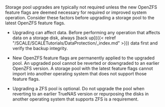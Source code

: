 &NewLine;

Storage pool upgrades are typically not required unless the new OpenZFS feature flags are deemed necessary for required or improved system operation.
Consider these factors before upgrading a storage pool to the latest OpenZFS feature flags.

* Upgrading can affect data.
  Before performing any operation that affects data on a storage disk, always [back up]({{< relref "/SCALE/SCALETutorials/DataProtection/_index.md" >}}) data first and verify the backup integrity.

* New OpenZFS feature flags are permanently applied to the upgraded pool.
  An upgraded pool cannot be reverted or downgraded to an earlier OpenZFS version.
  A storage pool with the latest feature flags cannot import into another operating system that does not support those feature flags.

* Upgrading a ZFS pool is optional.
  Do not upgrade the pool when reverting to an earlier TrueNAS version or repurposing the disks in another operating system that supports ZFS is a requirement.
